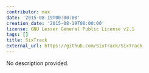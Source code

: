 ```yaml
---
contributor: max
date: '2015-08-19T00:00:00'
creation_date: '2015-08-19T00:00:00'
license: GNU Lesser General Public License v2.1
tags: []
title: SixTrack
external_url: https://github.com/SixTrack/SixTrack
---
```


No description provided.
